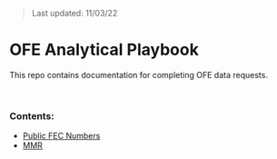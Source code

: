 > Last updated: 11/03/22

# OFE Analytical Playbook 

This repo contains documentation for completing OFE data requests.

<br>

### Contents:
- [Public FEC Numbers](./public-fec-numbers.md)
- [MMR](./mmr.md)
